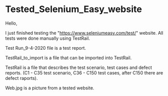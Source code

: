 # Tested_Selenium_Easy_website

Hello,

I just finished testing the "https://www.seleniumeasy.com/test/" website.
All tests were done manually using TestRail. 

Test Run_9-4-2020 file is a test report.

TestRail_to_import is a file that can be imported into TestRail.

TestRail is a file that describes the test scenario, test cases and defect reports. (C1 - C35 test scenario, C36 - C150 test cases, after C150 there are defect raports).

Web.jpg is a picture from a tested website. 


